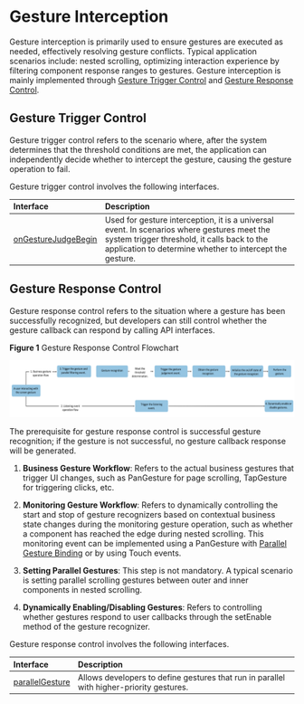# Gesture Interception

Gesture interception is primarily used to ensure gestures are executed as needed, effectively resolving gesture conflicts. Typical application scenarios include: nested scrolling, optimizing interaction experience by filtering component response ranges to gestures. Gesture interception is mainly implemented through [Gesture Trigger Control](#gesture-trigger-control) and [Gesture Response Control](#gesture-response-control).

## Gesture Trigger Control

Gesture trigger control refers to the scenario where, after the system determines that the threshold conditions are met, the application can independently decide whether to intercept the gesture, causing the gesture operation to fail.

Gesture trigger control involves the following interfaces.

|**Interface**|**Description**|
|:---|:---|
| [onGestureJudgeBegin](../../../API_Reference/source_en/arkui-cj/cj-universal-gesture-judge.md#func-ongesturejudgebegingestureinfo-basegestureevent---gesturejudgeresult) | Used for gesture interception, it is a universal event. In scenarios where gestures meet the system trigger threshold, it calls back to the application to determine whether to intercept the gesture. |

## Gesture Response Control

Gesture response control refers to the situation where a gesture has been successfully recognized, but developers can still control whether the gesture callback can respond by calling API interfaces.

**Figure 1** Gesture Response Control Flowchart

![gesture_interception](./figures/gesture_interception3.png)

The prerequisite for gesture response control is successful gesture recognition; if the gesture is not successful, no gesture callback response will be generated.

1. **Business Gesture Workflow**: Refers to the actual business gestures that trigger UI changes, such as PanGesture for page scrolling, TapGesture for triggering clicks, etc.

2. **Monitoring Gesture Workflow**: Refers to dynamically controlling the start and stop of gesture recognizers based on contextual business state changes during the monitoring gesture operation, such as whether a component has reached the edge during nested scrolling. This monitoring event can be implemented using a PanGesture with [Parallel Gesture Binding](./cj-gesture-events-binding.md#parallelgesture-parallel-gesture-binding-method) or by using Touch events.

3. **Setting Parallel Gestures**: This step is not mandatory. A typical scenario is setting parallel scrolling gestures between outer and inner components in nested scrolling.

4. **Dynamically Enabling/Disabling Gestures**: Refers to controlling whether gestures respond to user callbacks through the setEnable method of the gesture recognizer.

Gesture response control involves the following interfaces.

|**Interface**|**Description**|
|:---|:---|
| [parallelGesture](../../../API_Reference/source_en/arkui-cj/cj-universal-gesture-bind.md#func-parallelgesturegesturetype-gesturemask) | Allows developers to define gestures that run in parallel with higher-priority gestures. |